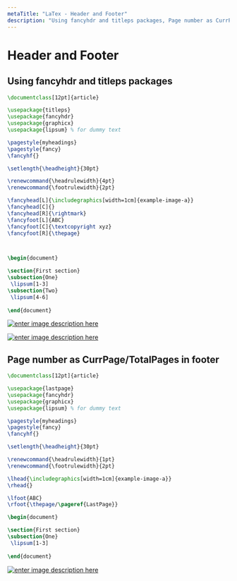 ```yaml
---
metaTitle: "LaTex - Header and Footer"
description: "Using fancyhdr and titleps packages, Page number as CurrPage/TotalPages in footer"
---
```


# Header and Footer




## Using fancyhdr and titleps packages


```latex
\documentclass[12pt]{article}

\usepackage{titleps}
\usepackage{fancyhdr}
\usepackage{graphicx}
\usepackage{lipsum} % for dummy text

\pagestyle{myheadings}
\pagestyle{fancy}
\fancyhf{}

\setlength{\headheight}{30pt}

\renewcommand{\headrulewidth}{4pt}
\renewcommand{\footrulewidth}{2pt}

\fancyhead[L]{\includegraphics[width=1cm]{example-image-a}}
\fancyhead[C]{}
\fancyhead[R]{\rightmark}
\fancyfoot[L]{ABC}
\fancyfoot[C]{\textcopyright xyz}
\fancyfoot[R]{\thepage}



\begin{document}

\section{First section}
\subsection{One}
 \lipsum[1-3]
\subsection{Two} 
 \lipsum[4-6]
 
\end{document}

```

[<img src="https://i.stack.imgur.com/g8Td4.png" alt="enter image description here" />](https://i.stack.imgur.com/g8Td4.png)

[<img src="https://i.stack.imgur.com/Ey216.png" alt="enter image description here" />](https://i.stack.imgur.com/Ey216.png)



## Page number as CurrPage/TotalPages in footer


```latex
\documentclass[12pt]{article}

\usepackage{lastpage}
\usepackage{fancyhdr}
\usepackage{graphicx}
\usepackage{lipsum} % for dummy text

\pagestyle{myheadings}
\pagestyle{fancy}
\fancyhf{}

\setlength{\headheight}{30pt}

\renewcommand{\headrulewidth}{1pt}
\renewcommand{\footrulewidth}{2pt}

\lhead{\includegraphics[width=1cm]{example-image-a}}
\rhead{}

\lfoot{ABC}
\rfoot{\thepage/\pageref{LastPage}}

\begin{document}

\section{First section}
\subsection{One}
 \lipsum[1-3]
 
\end{document}

```

[<img src="https://i.stack.imgur.com/437E0.png" alt="enter image description here" />](https://i.stack.imgur.com/437E0.png)

